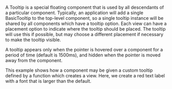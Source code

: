 A Tooltip is a special floating component that is used by all descendants of a particular component. Typically, an application will add a single BasicTooltip to the top-level component, so a single tooltip instance will be shared by all components which have a tooltip option. Each view can have a placement option to indicate where the tooltip should be placed. The tooltip will use this if possible, but may choose a different placement if necessary to make the tooltip visible.

A tooltip appears only when the pointer is hovered over a component for a period of time (default is 1500ms), and hidden when the pointer is moved away from the component.

This example shows how a component may be given a custom tooltip defined by a function which creates a view. Here, we create a red text label with a font that is larger than the default.